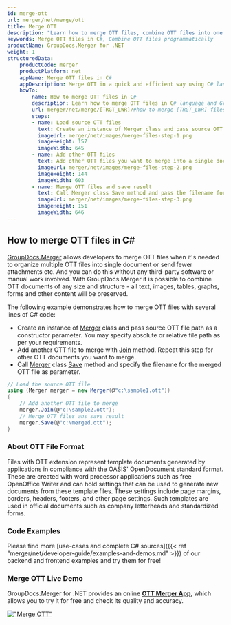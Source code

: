 ```yaml
---
id: merge-ott
url: merger/net/merge/ott
title: Merge OTT
description: "Learn how to merge OTT files, combine OTT files into one file programmatically in C# language using GroupDocs.Merger for .NET library."
keywords: Merge OTT files in C#, Combine OTT files programmatically
productName: GroupDocs.Merger for .NET
weight: 1
structuredData:
    productCode: merger
    productPlatform: net
    appName: Merge OTT files in C#
    appDescription: Merge OTT in a quick and efficient way using C# language and GroupDocs.Merger for .NET API, without the use of any third-party software like Microsoft or Open Office.
    howTo:
        name: How to merge OTT files in C# 
        description: Learn how to merge OTT files in C# language and GroupDocs.Merger for .NET API, without the use of any third-party software like Microsoft or Open Office.
        url: merger/net/merge/[TRGT_LWR]/#how-to-merge-[TRGT_LWR]-files-in-c
        steps:
        - name: Load source OTT files 
          text: Create an instance of Merger class and pass source OTT file path as a constructor parameter. You may specify absolute or relative file path as per your requirements. 
          imageUrl: merger/net/images/merge-files-step-1.png
          imageHeight: 157
          imageWidth: 645
        - name: Add other OTT files
          text: Add other OTT files you want to merge into a single document with Join method of Merger class.
          imageUrl: merger/net/images/merge-files-step-2.png
          imageHeight: 144
          imageWidth: 603
        - name: Merge OTT files and save result 
          text: Call Merger class Save method and pass the filename for the resultant OTT file as parameter.
          imageUrl: merger/net/images/merge-files-step-3.png
          imageHeight: 151
          imageWidth: 646
---
```


## How to merge OTT files in C#

[GroupDocs.Merger](https://products.groupdocs.com/merger/net) allows developers to merge OTT files when it's needed to organize multiple
 OTT files into single document or send fewer attachments etc. And you can do this without any third-party software or manual work involved.
 With GroupDocs.Merger it is possible to combine OTT documents of any size and structure - all text, images, tables, graphs, forms and other content will be preserved.

The following example demonstrates how to merge OTT files with several lines of C# code:

* Create an instance of [Merger](https://apireference.groupdocs.com/net/merger/groupdocs.merger/merger) class and pass source OTT file path as a constructor parameter. You may specify absolute or relative file path as per your requirements.
* Add another OTT file to merge with [Join](https://apireference.groupdocs.com/merger/net/groupdocs.merger/merger/methods/join/index) method. Repeat this step for other OTT documents you want to merge.
* Call [Merger](https://apireference.groupdocs.com/net/merger/groupdocs.merger/merger) class [Save](https://apireference.groupdocs.com/merger/net/groupdocs.merger/merger/methods/save/index) method and specify the filename for the merged OTT file as parameter.

```csharp
// Load the source OTT file
using (Merger merger = new Merger(@"c:\sample1.ott"))
{
    // Add another OTT file to merge
    merger.Join(@"c:\sample2.ott");
    // Merge OTT files ans save result
    merger.Save(@"c:\merged.ott");
}
```

### About OTT File Format 

Files with OTT extension represent template documents generated by applications in compliance with the OASIS' OpenDocument standard format. These are created with word processor applications such as free OpenOffice Writer and can hold settings that can be used to generate new documents from these template files. These settings include page margins, borders, headers, footers, and other page settings. Such templates are used in official documents such as company letterheads and standardized forms.

### Code Examples

Please find more [use-cases and complete C# sources]({{< ref "merger/net/developer-guide/examples-and-demos.md" >}}) of our backend and frontend examples and try them for free!

### Merge OTT Live Demo 

GroupDocs.Merger for .NET provides an online [**OTT Merger App**](https://products.groupdocs.app/merger/ott), which allows you to try it for free and check its quality and accuracy.

[!["Merge OTT"](merger/net/images/merge/merge-ott.png)](https://products.groupdocs.app/merger/ott)